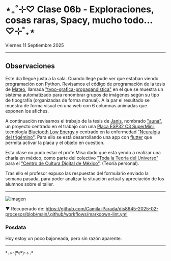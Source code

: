 # ⋆₊˚⊹♡ Clase 06b - Exploraciones, cosas raras, Spacy, mucho todo... ♡⊹˚₊⋆

Viernes 11 Septiembre 2025

***

## Observaciones

Este día llegué justa a la sala. Cuando llegé pude ver que estaban viendo programación con Python. Revisamos el código de programación de la tesis de [Mateo](https://github.com/matbutom/), llamada ["typo-grafica-propagandistica"](https://github.com/matbutom/typo-grafica-propagandistica) en el que se muestra un sistema automatizado para renombrar grupos de imágenes según su tipo de tipografía (organizadas de forma manual). A la par el resultado se muestra de forma visual en una web con 6 columnas animadas que exponen los afiches.

A continuación revisamos el trabajo de la tesis de [Janis](https://github.com/janisepulveda/), nombrado ["auna"](https://github.com/janisepulveda/auna), un proyecto centrado en el trabajo con una [Placa ESP32 C3 SuperMini](https://afel.cl/products/placa-esp32-c3-supermini-wifi-y-bluetooth), tecnología [Bluetooth Low Energy](https://es.wikipedia.org/wiki/Bluetooth_de_baja_energ%C3%ADa) y centrado en la enfermedad ["Neuralgia del trigémino"](https://www.mayoclinic.org/es/diseases-conditions/trigeminal-neuralgia/symptoms-causes/syc-20353344). Para ello se está desarrollando una app con [flutter](https://flutter.dev/) que permita activar la placa y el objeto en cuestion.

Esta clase no pudo estar el profe Misa dado que está yendo a realizar una charla en méxico, como parte del colectivo ["Toda la Teoria del Universo"](https://www.instagram.com/_todalateoriadeluniverso?igsh=MXI2bDg0bnM1dG8zbg%3D%3D) para el ["Centro de Cultura Digital de México"](https://www.instagram.com/ccdmx/). (Teoría personal).

Tras ello el profesor expuso las respuestas del formulario enviado la semana pasada, para poder analizar la situación actual y apreciación de los alumnos sobre el taller.

***




![imagen](./imagenes/a1.png)

▼ Recuperado de: https://github.com/Camila-Parada/dis8645-2025-02-procesos/blob/main/.github/workflows/markdown-lint.yml


### Posdata

Hoy estoy un poco bajoneada, pero sin razón aparente.

***

°˖✧◝(⁰▿⁰)◜✧˖°
